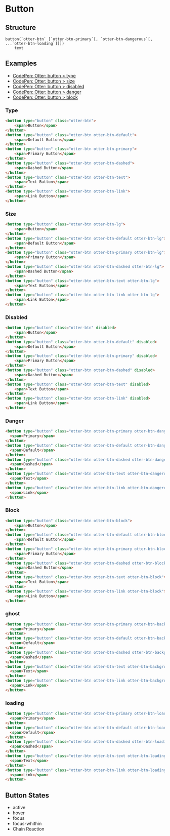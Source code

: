 # Button

## Structure

```code
button(`otter-btn` [`otter-btn-primary`[, `otter-btn-dangerous`[, ...`otter-btn-loading`]]]) 
	text
```

## Examples

- [CodePen: Otter: button > type](https://codepen.io/sogyeokdong/pen/GRyZVXZ, "Otter: button > type")
- [CodePen: Otter: button > size](https://codepen.io/sogyeokdong/pen/gOowGJG, "Otter: button > size")
- [CodePen: Otter: button > disabled](https://codepen.io/sogyeokdong/pen/yLpJgMN, "Otter: button > disabled")
- [CodePen: Otter: button > danger](https://codepen.io/sogyeokdong/pen/qBpNvWq, "Otter: button > danger")
- [CodePen: Otter: button > block](https://codepen.io/sogyeokdong/pen/GRymRYr, "Otter: button > block")

### Type

```html
<button type="button" class="otter-btn">
	<span>Button</span>
</button>
<button type="button" class="otter-btn otter-btn-default">
	<span>Default Button</span>
</button>
<button type="button" class="otter-btn otter-btn-primary">
	<span>Primary Button</span>
</button>
<button type="button" class="otter-btn otter-btn-dashed">
	<span>Dashed Button</span>
</button>
<button type="button" class="otter-btn otter-btn-text">
	<span>Text Button</span>
</button>
<button type="button" class="otter-btn otter-btn-link">
	<span>Link Button</span>
</button>
```

### Size

```html
<button type="button" class="otter-btn otter-btn-lg">
	<span>Button</span>
</button>
<button type="button" class="otter-btn otter-btn-default otter-btn-lg">
	<span>Default Button</span>
</button>
<button type="button" class="otter-btn otter-btn-primary otter-btn-lg">
	<span>Primary Button</span>
</button>
<button type="button" class="otter-btn otter-btn-dashed otter-btn-lg">
	<span>Dashed Button</span>
</button>
<button type="button" class="otter-btn otter-btn-text otter-btn-lg">
	<span>Text Button</span>
</button>
<button type="button" class="otter-btn otter-btn-link otter-btn-lg">
	<span>Link Button</span>
</button>
```

### Disabled

```html
<button type="button" class="otter-btn" disabled>
	<span>Button</span>
</button>
<button type="button" class="otter-btn otter-btn-default" disabled>
	<span>Default Button</span>
</button>
<button type="button" class="otter-btn otter-btn-primary" disabled>
	<span>Primary Button</span>
</button>
<button type="button" class="otter-btn otter-btn-dashed" disabled>
	<span>Dashed Button</span>
</button>
<button type="button" class="otter-btn otter-btn-text" disabled>
	<span>Text Button</span>
</button>
<button type="button" class="otter-btn otter-btn-link" disabled>
	<span>Link Button</span>
</button>
```

### Danger

```html
<button type="button" class="otter-btn otter-btn-primary otter-btn-dangerous">
  <span>Primary</span>
</button>
<button type="button" class="otter-btn otter-btn-default otter-btn-dangerous">
  <span>Default</span>
</button>
<button type="button" class="otter-btn otter-btn-dashed otter-btn-dangerous">
  <span>Dashed</span>
</button>
<button type="button" class="otter-btn otter-btn-text otter-btn-dangerous">
  <span>Text</span>
</button>
<button type="button" class="otter-btn otter-btn-link otter-btn-dangerous">
  <span>Link</span>
</button>
```

### Block

```html
<button type="button" class="otter-btn otter-btn-block">
	<span>Button</span>
</button>
<button type="button" class="otter-btn otter-btn-default otter-btn-block">
	<span>Default Button</span>
</button>
<button type="button" class="otter-btn otter-btn-primary otter-btn-block">
	<span>Primary Button</span>
</button>
<button type="button" class="otter-btn otter-btn-dashed otter-btn-block">
	<span>Dashed Button</span>
</button>
<button type="button" class="otter-btn otter-btn-text otter-btn-block">
	<span>Text Button</span>
</button>
<button type="button" class="otter-btn otter-btn-link otter-btn-block">
	<span>Link Button</span>
</button>
```

### ghost

```html
<button type="button" class="otter-btn otter-btn-primary otter-btn-background-ghost">
  <span>Primary</span>
</button>
<button type="button" class="otter-btn otter-btn-default otter-btn-background-ghost">
  <span>Default</span>
</button>
<button type="button" class="otter-btn otter-btn-dashed otter-btn-background-ghost">
  <span>Dashed</span>
</button>
<button type="button" class="otter-btn otter-btn-text otter-btn-background-ghost">
  <span>Text</span>
</button>
<button type="button" class="otter-btn otter-btn-link otter-btn-background-ghost">
  <span>Link</span>
</button>
```

### loading

```html
<button type="button" class="otter-btn otter-btn-primary otter-btn-loading">
  <span>Primary</span>
</button>
<button type="button" class="otter-btn otter-btn-default otter-btn-loading">
  <span>Default</span>
</button>
<button type="button" class="otter-btn otter-btn-dashed otter-btn-loading">
  <span>Dashed</span>
</button>
<button type="button" class="otter-btn otter-btn-text otter-btn-loading">
  <span>Text</span>
</button>
<button type="button" class="otter-btn otter-btn-link otter-btn-loading">
  <span>Link</span>
</button>
```

## Button States

- active
- hover
- focus
- focus-whithin
- Chain Reaction
